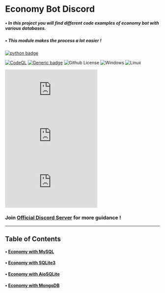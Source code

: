 # Economy Bot Discord

##### • In this project you will find different code examples of economy bot with various databases.
##### • This module makes the process a lot easier !
[![python badge](http://ForTheBadge.com/images/badges/made-with-python.svg)](https://www.python.org/ "Python")

[![CodeQL](https://github.com/Modern-Realm/economy-bot-discord.py/actions/workflows/codeql.yml/badge.svg)](https://github.com/Modern-Realm/economy-bot-discord.py/actions/workflows/codeql.yml)
[![Generic badge](https://img.shields.io/badge/Python-3.8-blue.svg)](https://www.python.org/)
![Github License](https://img.shields.io/badge/license-MIT-blue)
![Windows](https://img.shields.io/badge/os-windows-yellow)
![Linux](https://img.shields.io/badge/os-linux-yellow)

[![GitHub stars](https://img.shields.io/github/stars/Modern-Realm/economy-bot-discord.py?color=gold)](https://github.com/Modern-Realm/economy-bot-discord.py/stargazers)
[![GitHub forks](https://img.shields.io/github/forks/Modern-Realm/economy-bot-discord.py?color=%2332cd32)](https://github.com/Modern-Realm/economy-bot-discord.py/network)
[![GitHub issues](https://img.shields.io/github/issues/Modern-Realm/economy-bot-discord.py?color=orange)](https://github.com/Modern-Realm/economy-bot-discord.py/issues)

### Join [Official Discord Server](https://discord.gg/GVMWx5EaAN  "click to Join") for more guidance !

<hr/>

## Table of Contents

#### • [Economy with MySQL](https://github.com/Modern-Realm/economy-bot-discord.py/tree/main/economy%20with%20MYSQL)
#### • [Economy with SQLite3](https://github.com/Modern-Realm/economy-bot-discord.py/tree/main/economy%20with%20SQLITE3)
#### • [Economy with AioSQLite](https://github.com/Modern-Realm/economy-bot-discord.py/tree/main/economy%20with%20aiosqlite)
#### • [Economy with MongoDB](https://github.com/Modern-Realm/economy-bot-discord.py/tree/main/economy%20with%20mongoDB)
